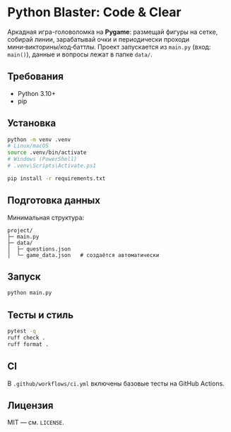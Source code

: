 # Python Blaster: Code & Clear

Аркадная игра-головоломка на **Pygame**: размещай фигуры на сетке, собирай линии, зарабатывай очки и периодически проходи мини‑викторины/код‑баттлы. 
Проект запускается из `main.py` (вход: `main()`), данные и вопросы лежат в папке `data/`.

## Требования
- Python 3.10+
- pip

## Установка
```bash
python -m venv .venv
# Linux/macOS
source .venv/bin/activate
# Windows (PowerShell)
# .venv\Scripts\Activate.ps1

pip install -r requirements.txt
```

## Подготовка данных
Минимальная структура:
```
project/
├─ main.py
├─ data/
│  ├─ questions.json
│  └─ game_data.json   # создаётся автоматически
```

## Запуск
```bash
python main.py
```

## Тесты и стиль
```bash
pytest -q
ruff check .
ruff format .
```

## CI
В `.github/workflows/ci.yml` включены базовые тесты на GitHub Actions.

## Лицензия
MIT — см. `LICENSE`.
